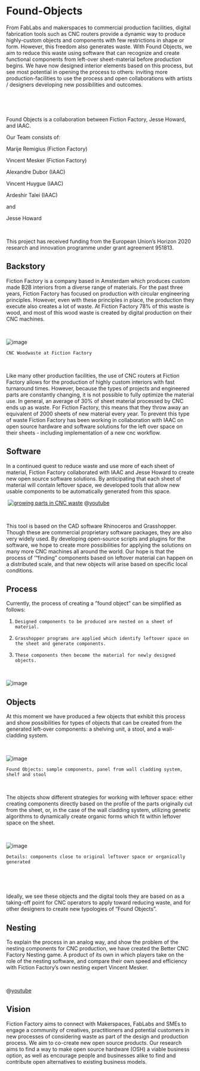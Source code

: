 # Found-Objects

From FabLabs and makerspaces to commercial production facilities, digital fabrication tools such as CNC routers provide a dynamic way to produce highly-custom objects and components with few restrictions in shape or form. However, this freedom also generates waste. With Found Objects, we aim to reduce this waste using software that can recognize and create functional components from left-over sheet-material before production begins. We have now designed interior elements based on this process, but see most potential in opening the process to others: inviting more production-facilities to use the process and open collaborations with artists / designers developing new possibilities and outcomes.

​

​

Found Objects is a collaboration between Fiction Factory, Jesse Howard, and IAAC. 

Our Team consists of:

Marije Remigius \(Fiction Factory\)

Vincent Mesker \(Fiction Factory\)

Alexandre Dubor \(IAAC\)

Vincent Huygue \(IAAC\)

Ardeshir Talei \(IAAC\)

and

Jesse Howard

​

This project has received funding from the European Union’s Horizon 2020 research and innovation programme under grant agreement 951813.

## Backstory



Fiction Factory is a company based in Amsterdam which produces custom made B2B interiors from a diverse range of materials. For the past three years, Fiction Factory has focused on production with circular engineering principles. However, even with these principles in place, the production they execute also creates a lot of waste. At Fiction Factory 78% of this waste is wood, and most of this wood waste is created by digital production on their CNC machines.

​

![image](https://wikifactory.com/files/RmlsZTo3Mjg2NTA=)

```
CNC Woodwaste at Fiction Factory
```

​

Like many other production facilities, the use of CNC routers at Fiction Factory allows for the production of highly custom interiors with fast turnaround times. However, because the types of projects and engineered parts are constantly changing, it is not possible to fully optimize the material use. In general, an average of 30% of sheet material processed by CNC ends up as waste. For Fiction Factory, this means that they throw away an equivalent of 2000 sheets of new material every year. To prevent this type of waste Fiction Factory has been working in collaboration with IAAC on open source hardware and software solutions for the left over space on their sheets - including implementation of a new cnc workflow.



## Software



In a continued quest to reduce waste and use more of each sheet of material, Fiction Factory collaborated with IAAC and Jesse Howard to create new open source software solutions. By anticipating that each sheet of material will contain leftover space, we developed tools that allow new usable components to be automatically generated from this space.

​
[![growing parts in CNC waste](https://img.youtube.com/vi/14kSnQ6gd3Q/0.jpg)](https://www.youtube.com/watch?v=14kSnQ6gd3Q)
@[youtube](https://youtube.com/embed/14kSnQ6gd3Q)

​

This tool is based on the CAD software Rhinoceros and Grasshopper. Though these are commercial proprietary software packages, they are also very widely used. By developing open-source scripts and plugins for the software, we hope to create more possibilities for applying the solutions on many more CNC machines all around the world. Our hope is that the process of ‘“finding” components based on leftover material can happen on a distributed scale, and that new objects will arise based on specific local conditions.



## Process


Currently, the process of creating a ”found object” can be simplified as follows:

1.     Designed components to be produced are nested on a sheet of material.

2.     Grasshopper programs are applied which identify leftover space on the sheet and generate components.

3.     These components then become the material for newly designed objects.

​

![image](https://wikifactory.com/files/RmlsZTo3Mjg2NzE=)


## Objects



At this moment we have produced a few objects that exhibit this process and show possibilities for types of objects that can be created from the generated left-over components: a shelving unit, a stool, and a wall-cladding system.

​

![image](https://wikifactory.com/files/RmlsZTo3Mjg2NTQ=)

```
Found Objects: sample components, panel from wall cladding system, shelf and stool
```

​

The objects show different strategies for working with leftover space: either creating components directly based on the profile of the parts originally cut from the sheet, or, in the case of the wall cladding system, utilizing genetic algorithms to dynamically create organic forms which fit within leftover space on the sheet.

​

![image](https://wikifactory.com/files/RmlsZTo3Mjg2NjA=)

```
Details: components close to original leftover space or organically generated 
```

​

﻿

Ideally, we see these objects and the digital tools they are based on as a taking-off point for CNC operators to apply toward reducing waste, and for other designers to create new typologies of “Found Objects”.



## Nesting



To explain the process in an analog way,  and show the problem of the nesting components for CNC production, we have created the Better CNC Factory Nesting game. A product of its own in which players take on the role of the nesting software, and compare their own speed and efficiency with Fiction Factory’s own nesting expert Vincent Mesker.

​

@[youtube](https://youtube.com/embed/Y7UNH0xUYU4)



## Vision



Fiction Factory aims to connect with Makerspaces, FabLabs and SMEs to engage a community of creatives, practitioners and potential customers in new processes of considering waste as part of the design and production process. We aim to co-create new open source products. Our research aims to find a way to make open source hardware \(OSH\) a viable business option, as well as encourage people and businesses alike to find and contribute open alternatives to existing business models.
